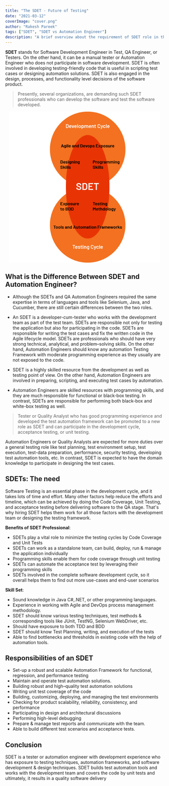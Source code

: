 ```yaml
---
title: "The SDET - Future of Testing"
date: "2021-03-12"
coverImage: "cover.png"
author: "Rakesh Pareek"
tags: ["SDET", "SDET vs Automation Engineer"]
description: "A brief overview about the requirement of SDET role in the software industry and its responsibility."
---
```


**SDET**  stands for Software Development Engineer in Test, QA Engineer, or Testers. On the other hand, it can be a manual tester or Automation Engineer who does not participate in software development. SDET is often involved in developing testing-friendly code that is useful in scripting test cases or designing automation solutions. SDET is also engaged in the design, processes, and functionality level decisions of the software product.

> Presently, several organizations, are demanding such SDET professionals who can develop the software and test the software developed.

<p align="center">
  <img width="480" height="480" src="./sdet_role.png">
</p>

## What is the Difference Between SDET and Automation Engineer?

- Although the SDETs and QA Automation Engineers required the same expertise in terms of languages and tools like Selenium, Java, and Cucumber, there are still certain differences between the two roles.

- An SDET is a developer-cum-tester who works with the development team as part of the test team. SDETs are responsible not only for testing the application but also for participating in the code. SDETs are responsible for writing the test cases and fix the written code in the Agile lifecycle model. SDETs are professionals who should have very strong technical, analytical, and problem–solving skills. On the other hand, Automation Engineers should know any automation Testing Framework with moderate programming experience as they usually are not exposed to the code.

- SDET is a highly skilled resource from the development as well as testing point of view. On the other hand, Automation Engineers are involved in preparing, scripting, and executing test cases by automation.

- Automation Engineers are skilled resources with programming skills, and they are much responsible for functional or black-box testing. In contrast, SDETs are responsible for performing both black-box and white-box testing as well.


> Tester or Quality Analyst who has good programming experience and developed the test automation framework can be promoted to a new role as SDET and can participate in the development cycle, acceptance testing, or unit testing.

Automation Engineers or Quality Analysts are expected for more duties over a general testing role like test planning, test environment setup, test execution, test-data preparation, performance, security testing, developing test automation tools, etc. In contrast, SDET is expected to have the domain knowledge to participate in designing the test cases. 

## SDETs: The need

Software Testing is an essential phase in the development cycle, and it takes lots of time and effort. Many other factors help reduce the efforts and timeline, which can be achieved by doing the Code Coverage, Unit Testing, and acceptance testing before delivering software to the QA stage. That's why hiring SDET helps them work for all those factors with the development team or designing the testing framework.

**Benefits of SDET Professional**:

-  SDETs play a vital role to minimize the testing cycles by Code Coverage and Unit Tests
-  SDETs can work as a standalone team, can build, deploy, run & manage the application individually
-  Programming skills enable them for code coverage through unit testing
-  SDETs can automate the acceptance test by leveraging their programming skills
-  SDETs involved in the complete software development cycle, so it overall helps them to find out more use-cases and end-user scenarios

**Skill Set**:
-  Sound knowledge in Java C#,.NET, or other programming languages.
-  Experience in working with Agile and DevOps process management methodology.
-  SDET should know various testing techniques, test methods & corresponding tools like JUnit, TestNG, Selenium WebDriver, etc.
-  Should have exposure to both TDD and BDD
-  SDET should know Test Planning, writing, and execution of the tests
-  Able to find bottlenecks and thresholds in existing code with the help of automation tools.

## Responsibilities of an SDET

-   Set-up a robust and scalable Automation Framework for functional, regression, and performance testing 
-   Maintain and operate test automation solutions.  
-   Building robust and high–quality test automation solutions 
-   Writing unit test coverage of the code
-   Building, customizing, deploying, and managing the test environments
-   Checking for product scalability, reliability, consistency, and performance
-   Participating in design and architectural discussions
-   Performing high-level debugging
-   Prepare & manage test reports and communicate with the team.
-   Able to build different test scenarios and acceptance tests.


## Conclusion
SDET is a tester or automation engineer with development experience who has exposure to testing techniques, automation frameworks, and software development & design techniques. SDET builds test automation tools and works with the development team and covers the code by unit tests and ultimately, it results in a quality software delivery
